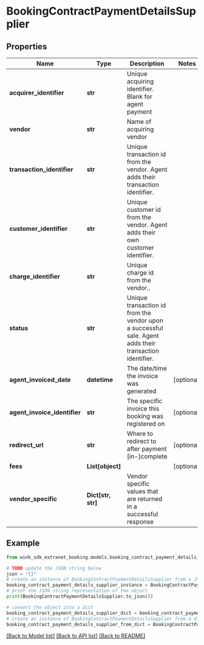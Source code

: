# BookingContractPaymentDetailsSupplier


## Properties

Name | Type | Description | Notes
------------ | ------------- | ------------- | -------------
**acquirer_identifier** | **str** | Unique acquiring identifier. Blank for agent payment | 
**vendor** | **str** | Name of acquiring vendor | 
**transaction_identifier** | **str** | Unique transaction id from the vendor. Agent adds their transaction identifier. | 
**customer_identifier** | **str** | Unique customer id from the vendor. Agent adds their own customer identifier. | 
**charge_identifier** | **str** | Unique charge id from the vendor.. | 
**status** | **str** | Unique transaction id from the vendor upon a successful sale. Agent adds their transaction identifier. | 
**agent_invoiced_date** | **datetime** | The date/time the invoice was generated | [optional] 
**agent_invoice_identifier** | **str** | The specific invoice this booking was registered on | [optional] 
**redirect_url** | **str** | Where to redirect to after payment [in-]complete | [optional] 
**fees** | **List[object]** |  | [optional] 
**vendor_specific** | **Dict[str, str]** | Vendor specific values that are returned in a successful response | 

## Example

```python
from wink_sdk_extranet_booking.models.booking_contract_payment_details_supplier import BookingContractPaymentDetailsSupplier

# TODO update the JSON string below
json = "{}"
# create an instance of BookingContractPaymentDetailsSupplier from a JSON string
booking_contract_payment_details_supplier_instance = BookingContractPaymentDetailsSupplier.from_json(json)
# print the JSON string representation of the object
print(BookingContractPaymentDetailsSupplier.to_json())

# convert the object into a dict
booking_contract_payment_details_supplier_dict = booking_contract_payment_details_supplier_instance.to_dict()
# create an instance of BookingContractPaymentDetailsSupplier from a dict
booking_contract_payment_details_supplier_from_dict = BookingContractPaymentDetailsSupplier.from_dict(booking_contract_payment_details_supplier_dict)
```
[[Back to Model list]](../README.md#documentation-for-models) [[Back to API list]](../README.md#documentation-for-api-endpoints) [[Back to README]](../README.md)


